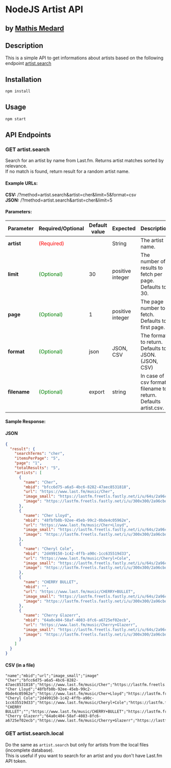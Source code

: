 # NodeJS Artist API

## by [Mathis Medard](https://github.com/R3C-0N)

## Description

This is a simple API to get informations about artists based on the following
endpoint [artist.search](https://www.last.fm/api/show/artist.search)

## Installation

```bash
npm install
```

## Usage

```bash
npm start
```

## API Endpoints

### GET artist.search

Search for an artist by name from Last.fm. Returns artist matches sorted by relevance. \
If no match is found, return result for a random artist name.

#### Example URLs:

**CSV:** /?method=artist.search&artist=cher&limit=5&format=csv \
**JSON:** /?method=artist.search&artist=cher&limit=5

#### Parameters:

| Parameter    | Required/Optional                            | Default value | Expected         | Description                                                     |
|--------------|----------------------------------------------|---------------|------------------|-----------------------------------------------------------------|
| **artist**   | <span style="color: red">(Required)</span>   |               | String           | The artist name.                                                |
| **limit**    | <span style="color: green">(Optional)</span> | 30            | positive integer | The number of results to fetch per page. Defaults to 30.        |
| **page**     | <span style="color: green">(Optional)</span> | 1             | positive integer | The page number to fetch. Defaults to first page.               |
| **format**   | <span style="color: green">(Optional)</span> | json          | JSON, CSV        | The format to return. Defaults to JSON. (JSON, CSV)             |
| **filename** | <span style="color: green">(Optional)</span> | export        | string           | In case of csv format, filename to return. Defaults artist.csv. |

#### Sample Response:

#### JSON

```JSON
{
  "result": {
    "searchTerms": "cher",
    "itemsPerPage": "5",
    "page": "1",
    "totalResults": "5",
    "artists": [
      {
        "name": "Cher",
        "mbid": "bfcc6d75-a6a5-4bc6-8282-47aec8531818",
        "url": "https://www.last.fm/music/Cher",
        "image_small": "https://lastfm.freetls.fastly.net/i/u/64s/2a96cbd8b46e442fc41c2b86b821562f.png",
        "image": "https://lastfm.freetls.fastly.net/i/u/300x300/2a96cbd8b46e442fc41c2b86b821562f.png"
      },
      {
        "name": "Cher Lloyd",
        "mbid": "48fbfb0b-92ee-45eb-99c2-0bde4c05962e",
        "url": "https://www.last.fm/music/Cher+Lloyd",
        "image_small": "https://lastfm.freetls.fastly.net/i/u/64s/2a96cbd8b46e442fc41c2b86b821562f.png",
        "image": "https://lastfm.freetls.fastly.net/i/u/300x300/2a96cbd8b46e442fc41c2b86b821562f.png"
      },
      {
        "name": "Cheryl Cole",
        "mbid": "2d499150-1c42-4ffb-a90c-1cc635519d33",
        "url": "https://www.last.fm/music/Cheryl+Cole",
        "image_small": "https://lastfm.freetls.fastly.net/i/u/64s/2a96cbd8b46e442fc41c2b86b821562f.png",
        "image": "https://lastfm.freetls.fastly.net/i/u/300x300/2a96cbd8b46e442fc41c2b86b821562f.png"
      },
      {
        "name": "CHERRY BULLET",
        "mbid": "",
        "url": "https://www.last.fm/music/CHERRY+BULLET",
        "image_small": "https://lastfm.freetls.fastly.net/i/u/64s/2a96cbd8b46e442fc41c2b86b821562f.png",
        "image": "https://lastfm.freetls.fastly.net/i/u/300x300/2a96cbd8b46e442fc41c2b86b821562f.png"
      },
      {
        "name": "Cherry Glazerr",
        "mbid": "64a0c404-58af-4083-8fc6-a6725ef02ecb",
        "url": "https://www.last.fm/music/Cherry+Glazerr",
        "image_small": "https://lastfm.freetls.fastly.net/i/u/64s/2a96cbd8b46e442fc41c2b86b821562f.png",
        "image": "https://lastfm.freetls.fastly.net/i/u/300x300/2a96cbd8b46e442fc41c2b86b821562f.png"
      }
    ]
  }
}
```

#### CSV (in a file)

```CSV
"name";"mbid";"url";"image_small";"image"
"Cher";"bfcc6d75-a6a5-4bc6-8282-47aec8531818";"https://www.last.fm/music/Cher";"https://lastfm.freetls.fastly.net/i/u/64s/2a96cbd8b46e442fc41c2b86b821562f.png";"https://lastfm.freetls.fastly.net/i/u/300x300/2a96cbd8b46e442fc41c2b86b821562f.png"
"Cher Lloyd";"48fbfb0b-92ee-45eb-99c2-0bde4c05962e";"https://www.last.fm/music/Cher+Lloyd";"https://lastfm.freetls.fastly.net/i/u/64s/2a96cbd8b46e442fc41c2b86b821562f.png";"https://lastfm.freetls.fastly.net/i/u/300x300/2a96cbd8b46e442fc41c2b86b821562f.png"
"Cheryl Cole";"2d499150-1c42-4ffb-a90c-1cc635519d33";"https://www.last.fm/music/Cheryl+Cole";"https://lastfm.freetls.fastly.net/i/u/64s/2a96cbd8b46e442fc41c2b86b821562f.png";"https://lastfm.freetls.fastly.net/i/u/300x300/2a96cbd8b46e442fc41c2b86b821562f.png"
"CHERRY BULLET";"";"https://www.last.fm/music/CHERRY+BULLET";"https://lastfm.freetls.fastly.net/i/u/64s/2a96cbd8b46e442fc41c2b86b821562f.png";"https://lastfm.freetls.fastly.net/i/u/300x300/2a96cbd8b46e442fc41c2b86b821562f.png"
"Cherry Glazerr";"64a0c404-58af-4083-8fc6-a6725ef02ecb";"https://www.last.fm/music/Cherry+Glazerr";"https://lastfm.freetls.fastly.net/i/u/64s/2a96cbd8b46e442fc41c2b86b821562f.png";"https://lastfm.freetls.fastly.net/i/u/300x300/2a96cbd8b46e442fc41c2b86b821562f.png"
```


### GET artist.search.local

Do the same as `artist.search` but only for artists from the local files (incomplete database). \
This is useful if you want to search for an artist and you don't have Last.fm API token.
